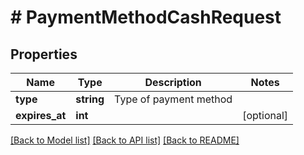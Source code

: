 # # PaymentMethodCashRequest

## Properties

Name | Type | Description | Notes
------------ | ------------- | ------------- | -------------
**type** | **string** | Type of payment method |
**expires_at** | **int** |  | [optional]

[[Back to Model list]](../../README.md#models) [[Back to API list]](../../README.md#endpoints) [[Back to README]](../../README.md)
